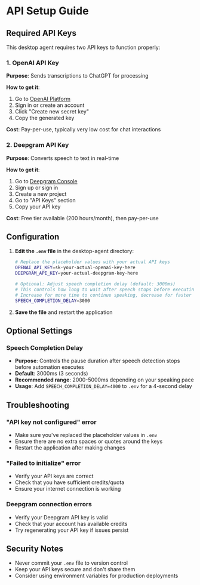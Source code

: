 # API Setup Guide

## Required API Keys

This desktop agent requires two API keys to function properly:

### 1. OpenAI API Key

**Purpose**: Sends transcriptions to ChatGPT for processing

**How to get it**:
1. Go to [OpenAI Platform](https://platform.openai.com/api-keys)
2. Sign in or create an account
3. Click "Create new secret key"
4. Copy the generated key

**Cost**: Pay-per-use, typically very low cost for chat interactions

### 2. Deepgram API Key

**Purpose**: Converts speech to text in real-time

**How to get it**:
1. Go to [Deepgram Console](https://console.deepgram.com/)
2. Sign up or sign in
3. Create a new project
4. Go to "API Keys" section
5. Copy your API key

**Cost**: Free tier available (200 hours/month), then pay-per-use

## Configuration

1. **Edit the `.env` file** in the desktop-agent directory:
   ```bash
   # Replace the placeholder values with your actual API keys
   OPENAI_API_KEY=sk-your-actual-openai-key-here
   DEEPGRAM_API_KEY=your-actual-deepgram-key-here
   
   # Optional: Adjust speech completion delay (default: 3000ms)
   # This controls how long to wait after speech stops before executing automation
   # Increase for more time to continue speaking, decrease for faster response
   SPEECH_COMPLETION_DELAY=3000
   ```

2. **Save the file** and restart the application

## Optional Settings

### Speech Completion Delay
- **Purpose**: Controls the pause duration after speech detection stops before automation executes
- **Default**: 3000ms (3 seconds) 
- **Recommended range**: 2000-5000ms depending on your speaking pace
- **Usage**: Add `SPEECH_COMPLETION_DELAY=4000` to `.env` for a 4-second delay

## Troubleshooting

### "API key not configured" error
- Make sure you've replaced the placeholder values in `.env`
- Ensure there are no extra spaces or quotes around the keys
- Restart the application after making changes

### "Failed to initialize" error
- Verify your API keys are correct
- Check that you have sufficient credits/quota
- Ensure your internet connection is working

### Deepgram connection errors
- Verify your Deepgram API key is valid
- Check that your account has available credits
- Try regenerating your API key if issues persist

## Security Notes

- Never commit your `.env` file to version control
- Keep your API keys secure and don't share them
- Consider using environment variables for production deployments 